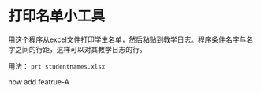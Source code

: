 # 打印名单小工具
用这个程序从excel文件打印学生名单，然后粘贴到教学日志。程序条件名字与名字之间的行距，这样可以对其教学日志的行。

用法：
`
prt studentnames.xlsx
`

now add featrue-A
